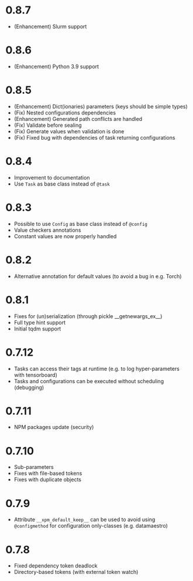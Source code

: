 # 0.8.7

- (Enhancement) Slurm support

# 0.8.6

- (Enhancement) Python 3.9 support

# 0.8.5

- (Enhancement) Dict(ionaries) parameters (keys should be simple types)
- (Fix) Nested configurations dependencies
- (Enhancement) Generated path conflicts are handled
- (Fix) Validate before sealing
- (Fix) Generate values when validation is done
- (Fix) Fixed bug with dependencies of task returning configurations

# 0.8.4

- Improvement to documentation
- Use `Task` as base class instead of `@task`

# 0.8.3

- Possible to use `Config` as base class instead of `@config`
- Value checkers annotations
- Constant values are now properly handled

# 0.8.2

- Alternative annotation for default values (to avoid a bug in e.g. Torch)

# 0.8.1

- Fixes for (un)serialization (through pickle \_\_getnewargs_ex\_\_)
- Full type hint support
- Initial tqdm support

# 0.7.12

- Tasks can access their tags at runtime (e.g. to log hyper-parameters with tensorboard)
- Tasks and configurations can be executed without scheduling (debugging)

# 0.7.11

- NPM packages update (security)

# 0.7.10

- Sub-parameters
- Fixes with file-based tokens
- Fixes with duplicate objects

# 0.7.9

- Attribute `__xpm_default_keep__` can be used to avoid using `@configmethod` for configuration only-classes (e.g. datamaestro)

# 0.7.8

- Fixed dependency token deadlock
- Directory-based tokens (with external token watch)
